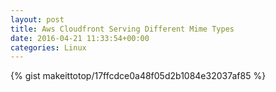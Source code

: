 ```yaml
---
layout: post                                                                                                              
title: Aws Cloudfront Serving Different Mime Types                                                                                                                       
date: 2016-04-21 11:33:54+00:00                                                                                                                        
categories: Linux                                                                                                                
---                                                                                                                              
```


{% gist makeittotop/17ffcdce0a48f05d2b1084e32037af85 %}                                                                                                           

